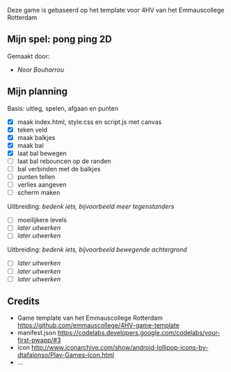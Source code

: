 Deze game is gebaseerd op het template voor 4HV van het Emmauscollege Rotterdam

## Mijn spel: pong ping 2D
Gemaakt door:
- *Noor Bouharrou*


## Mijn planning

Basis: uitleg, spelen, afgaan en punten
- [x] maak index.html, style.css en script.js met canvas
- [x] teken veld
- [x] maak balkjes
- [x] maak bal
- [x] laat bal bewegen
- [ ] laat bal rebouncen op de randen
- [ ] bal verbinden met de balkjes 
- [ ] punten tellen
-	[ ] verlies aangeven
- [ ] scherm maken

Uitbreiding: *bedenk iets, bijvoorbeeld meer tegenstanders*
- [ ] moeilijkere levels
- [ ] *later uitwerken*
- [ ] *later uitwerken*

Uitbreiding: *bedenk iets, bijvoorbeeld bewegende achtergrond*
- [ ] *later uitwerken*
- [ ] *later uitwerken*
- [ ] *later uitwerken*

## Credits
- Game template van het Emmauscollege Rotterdam https://github.com/emmauscollege/4HV-game-template
- manifest.json https://codelabs.developers.google.com/codelabs/your-first-pwapp/#3
- icon http://www.iconarchive.com/show/android-lollipop-icons-by-dtafalonso/Play-Games-icon.html
- ...
